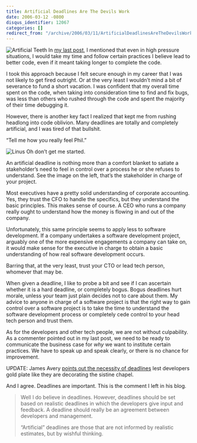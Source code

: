 ```yaml
---
title: Artificial Deadlines Are The Devils Work
date: 2006-03-12 -0800
disqus_identifier: 12067
categories: []
redirect_from: "/archive/2006/03/11/ArtificialDeadlinesAreTheDevilsWork.aspx/"
---
```


![Artificial Teeth](https://haacked.com/images/artificialTeeth.jpg) In
[my last
post](https://haacked.com/archive/2006/03/10/DevelopersAreNotPlugandPlay.aspx "Developers are not plug and play"),
I mentioned that even in high pressure situations, I would take my time
and follow certain practices I believe lead to better code, even if it
meant taking longer to complete the code.

I took this approach because I felt secure enough in my career that I
was not likely to get fired outright. Or at the very least I wouldn’t
mind a bit of severance to fund a short vacation. I was confident that
my overall time spent on the code, when taking into consideration time
to find and fix bugs, was less than others who rushed through the code
and spent the majority of their time debugging it.

However, there is another key fact I realized that kept me from rushing
headlong into code oblivion. Many deadlines are totally and completely
artificial, and I was tired of that bullshit.

“Tell me how you really feel Phil.”

![Linus](https://haacked.com/images/LinusWithBlanket.jpg) Oh don’t get me
started.

An artificial deadline is nothing more than a comfort blanket to satiate
a stakeholder’s need to feel in control over a process he or she refuses
to understand. See the image on the left, that’s the stakeholder in
charge of your project.

Most executives have a pretty solid understanding of corporate
accounting. Yes, they trust the CFO to handle the specifics, but they
understand the basic principles. This makes sense of course. A CEO who
runs a company really ought to understand how the money is flowing in
and out of the company.

Unfortunately, this same principle seems to apply less to software
development. If a company undertakes a software development project,
arguably one of the more expensive engagements a company can take on, it
would make sense for the executive in charge to obtain a basic
understanding of how real software development occurs.

Barring that, at the very least, trust your CTO or lead tech person,
whomever that may be.

When given a deadline, I like to probe a bit and see if I can ascertain
whether it is a hard deadline, or completely bogus. Bogus deadlines hurt
morale, unless your team just plain decides not to care about them. My
advice to anyone in charge of a software project is that the right way
to gain control over a software project is to take the time to
understand the software development process or completely cede control
to your head tech person and trust them.

As for the developers and other tech people, we are not without
culpability. As a commenter pointed out in my last post, we need to be
ready to communicate the business case for *why* we want to institute
certain practices. We have to speak up and speak clearly, or there is no
chance for improvement.

UPDATE: James Avery [points out the necessity of
deadlines](http://dotavery.com/blog/archive/2006/03/12/8426.aspx "Deadlines")
lest developers gold plate like they are decorating the sistine chapel.

And I agree. Deadlines are important. This is the comment I left in his
blog.

> Well I do believe in deadlines. However, deadlines should be set based
> on realistic deadlines in which the developers give input and
> feedback. A deadline should really be an agreement between developers
> and management.
>
> “Artificial” deadlines are those that are not informed by realistic
> estimates, but by wishful thinking.

